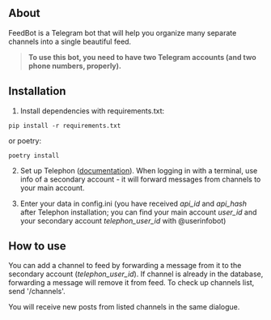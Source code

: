 ## About

FeedBot is a Telegram bot that will help you organize many separate channels into a single beautiful feed.

> **To use this bot, you need to have two Telegram accounts (and two phone numbers, properly).**

## Installation

1. Install dependencies with requirements.txt:

```
pip install -r requirements.txt
```

or poetry:

```
poetry install
```

2. Set up Telephon ([documentation](https://docs.telethon.dev/en/stable/basic/signing-in.html)). When logging in with a terminal, use info of a secondary account - it will forward messages from channels to your main account.

3. Enter your data in config.ini (you have received *api_id* and *api_hash* after Telephon installation; you can find your main account *user_id* and your secondary account *telephon_user_id* with @userinfobot)

## How to use

You can add a channel to feed by forwarding a message from it to the secondary account (*telephon_user_id*). If channel is already in the database, forwarding a message will remove it from feed. To check up channels list, send '/channels'.

You will receive new posts from listed channels in the same dialogue.
